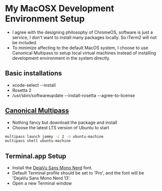 # My MacOSX Development Environment Setup
* I agree with the designing philosophy of ChromeOS, software is just a service, I don't want to install many packages locally. So iTerm2 will not be included.
* To minimize affecting to the default MacOS system, I choose to use Canonical Multipass to setup local virtual machines instead of installing development environment in the system directly.

## Basic installations
- xcode-select --install
- Rosetta 2
- /usr/sbin/softwareupdate --install-rosetta --agree-to-license

## [Canonical Multipass](https://multipass.run/) 
* Nothing fancy but download the package and install
* Choose the latest LTS version of Ubuntu to start

```bash
multipass launch jammy -c 2 -n ubuntu-machine
multipass shell ubuntu-machine
```

## Terminal.app Setup
- Install the [DejaVu Sans Mono Nerd](https://github.com/ryanoasis/nerd-fonts/blob/master/patched-fonts/DejaVuSansMono/Regular/complete/DejaVu%20Sans%20Mono%20Nerd%20Font%20Complete%20Mono.ttf) font.
- Default Terminal profile should be set to 'Pro', and the font will be 'DejaVu Sans Mono Nerd 13'.
- Open a new Terminal window
